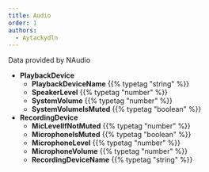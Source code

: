 ```yaml
---
title: Audio
order: 1
authors:
  - Aytackydln
---
```


Data provided by NAudio
- **PlaybackDevice** 
  - **PlaybackDeviceName** {{% typetag "string" %}}
  - **SpeakerLevel** {{% typetag "number" %}}
  - **SystemVolume** {{% typetag "number" %}}
  - **SystemVolumeIsMuted** {{% typetag "boolean" %}}
- **RecordingDevice** 
  - **MicLevelIfNotMuted** {{% typetag "number" %}}
  - **MicrophoneIsMuted** {{% typetag "boolean" %}}
  - **MicrophoneLevel** {{% typetag "number" %}}
  - **MicrophoneVolume** {{% typetag "number" %}}
  - **RecordingDeviceName** {{% typetag "string" %}}

